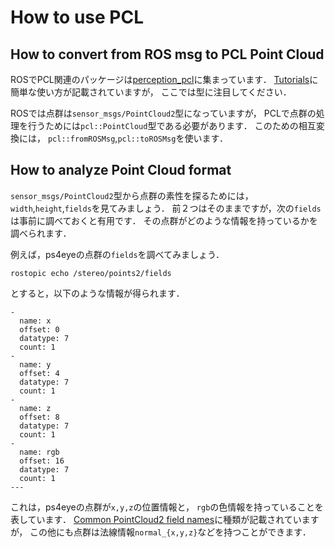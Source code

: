 # How to use PCL

## How to convert from ROS msg to PCL Point Cloud

ROSでPCL関連のパッケージは[perception_pcl]に集まっています．
[Tutorials]に簡単な使い方が記載されていますが，
ここでは型に注目してください．

ROSでは点群は`sensor_msgs/PointCloud2`型になっていますが，
PCLで点群の処理を行うためには`pcl::PointCloud`型である必要があります．
このための相互変換には，
`pcl::fromROSMsg`,`pcl::toROSMsg`を使います．

## How to analyze Point Cloud format

`sensor_msgs/PointCloud2`型から点群の素性を探るためには，
`width`,`height`,`fields`を見てみましょう．
前２つはそのままですが，次の`fields`は事前に調べておくと有用です．
その点群がどのような情報を持っているかを調べられます．

例えば，ps4eyeの点群の`fields`を調べてみましょう．

```
rostopic echo /stereo/points2/fields
```

とすると，以下のような情報が得られます．

```
-
  name: x
  offset: 0
  datatype: 7
  count: 1
-
  name: y
  offset: 4
  datatype: 7
  count: 1
-
  name: z
  offset: 8
  datatype: 7
  count: 1
-
  name: rgb
  offset: 16
  datatype: 7
  count: 1
---
```

これは，ps4eyeの点群が`x,y,z`の位置情報と，
`rgb`の色情報を持っていることを表しています．
[Common PointCloud2 field names]に種類が記載されていますが，
この他にも点群は法線情報`normal_{x,y,z}`などを持つことができます．


[perception_pcl]: http://wiki.ros.org/perception_pcl
[Tutorials]: http://wiki.ros.org/perception_pcl/Tutorials
[Common PointCloud2 field names]: http://wiki.ros.org/pcl/Overview#Common_PointCloud2_field_names
